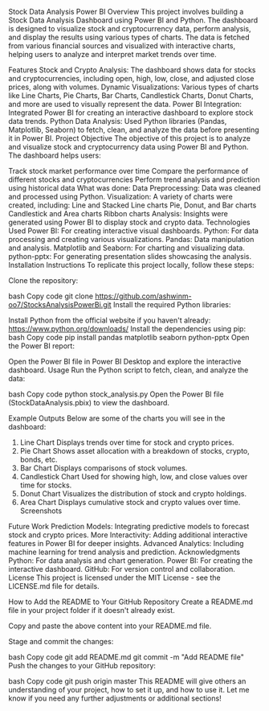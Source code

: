 Stock Data Analysis Power BI
Overview
This project involves building a Stock Data Analysis Dashboard using Power BI and Python. The dashboard is designed to visualize stock and cryptocurrency data, perform analysis, and display the results using various types of charts. The data is fetched from various financial sources and visualized with interactive charts, helping users to analyze and interpret market trends over time.

Features
Stock and Crypto Analysis: The dashboard shows data for stocks and cryptocurrencies, including open, high, low, close, and adjusted close prices, along with volumes.
Dynamic Visualizations: Various types of charts like Line Charts, Pie Charts, Bar Charts, Candlestick Charts, Donut Charts, and more are used to visually represent the data.
Power BI Integration: Integrated Power BI for creating an interactive dashboard to explore stock data trends.
Python Data Analysis: Used Python libraries (Pandas, Matplotlib, Seaborn) to fetch, clean, and analyze the data before presenting it in Power BI.
Project Objective
The objective of this project is to analyze and visualize stock and cryptocurrency data using Power BI and Python. The dashboard helps users:

Track stock market performance over time
Compare the performance of different stocks and cryptocurrencies
Perform trend analysis and prediction using historical data
What was done:
Data Preprocessing: Data was cleaned and processed using Python.
Visualization: A variety of charts were created, including:
Line and Stacked Line charts
Pie, Donut, and Bar charts
Candlestick and Area charts
Ribbon charts
Analysis: Insights were generated using Power BI to display stock and crypto data.
Technologies Used
Power BI: For creating interactive visual dashboards.
Python: For data processing and creating various visualizations.
Pandas: Data manipulation and analysis.
Matplotlib and Seaborn: For charting and visualizing data.
python-pptx: For generating presentation slides showcasing the analysis.
Installation Instructions
To replicate this project locally, follow these steps:

Clone the repository:

bash
Copy code
git clone https://github.com/ashwinm-oo7/StocksAnalysisPowerBi.git
Install the required Python libraries:

Install Python from the official website if you haven't already: https://www.python.org/downloads/
Install the dependencies using pip:
bash
Copy code
pip install pandas matplotlib seaborn python-pptx
Open the Power BI report:

Open the Power BI file in Power BI Desktop and explore the interactive dashboard.
Usage
Run the Python script to fetch, clean, and analyze the data:

bash
Copy code
python stock_analysis.py
Open the Power BI file (StockDataAnalysis.pbix) to view the dashboard.

Example Outputs
Below are some of the charts you will see in the dashboard:

1. Line Chart
Displays trends over time for stock and crypto prices.
2. Pie Chart
Shows asset allocation with a breakdown of stocks, crypto, bonds, etc.
3. Bar Chart
Displays comparisons of stock volumes.
4. Candlestick Chart
Used for showing high, low, and close values over time for stocks.
5. Donut Chart
Visualizes the distribution of stock and crypto holdings.
6. Area Chart
Displays cumulative stock and crypto values over time.
Screenshots

Future Work
Prediction Models: Integrating predictive models to forecast stock and crypto prices.
More Interactivity: Adding additional interactive features in Power BI for deeper insights.
Advanced Analytics: Including machine learning for trend analysis and prediction.
Acknowledgments
Python: For data analysis and chart generation.
Power BI: For creating the interactive dashboard.
GitHub: For version control and collaboration.
License
This project is licensed under the MIT License - see the LICENSE.md file for details.

How to Add the README to Your GitHub Repository
Create a README.md file in your project folder if it doesn't already exist.

Copy and paste the above content into your README.md file.

Stage and commit the changes:

bash
Copy code
git add README.md
git commit -m "Add README file"
Push the changes to your GitHub repository:

bash
Copy code
git push origin master
This README will give others an understanding of your project, how to set it up, and how to use it. Let me know if you need any further adjustments or additional sections!







